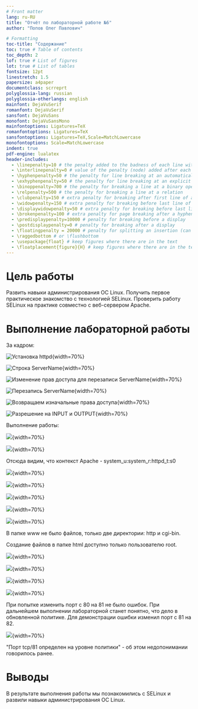 ```yaml
---
# Front matter
lang: ru-RU
title: "Отчёт по лабораторной работе №6"
author: "Попов Олег Павлович"

# Formatting
toc-title: "Содержание"
toc: true # Table of contents
toc_depth: 2
lof: true # List of figures
lot: true # List of tables
fontsize: 12pt
linestretch: 1.5
papersize: a4paper
documentclass: scrreprt
polyglossia-lang: russian
polyglossia-otherlangs: english
mainfont: DejaVuSerif
romanfont: DejaVuSerif
sansfont: DejaVuSans
monofont: DejaVuSansMono
mainfontoptions: Ligatures=TeX
romanfontoptions: Ligatures=TeX
sansfontoptions: Ligatures=TeX,Scale=MatchLowercase
monofontoptions: Scale=MatchLowercase
indent: true
pdf-engine: lualatex
header-includes:
  - \linepenalty=10 # the penalty added to the badness of each line within a paragraph (no associated penalty node) Increasing the value makes tex try to have fewer lines in the paragraph.
  - \interlinepenalty=0 # value of the penalty (node) added after each line of a paragraph.
  - \hyphenpenalty=50 # the penalty for line breaking at an automatically inserted hyphen
  - \exhyphenpenalty=50 # the penalty for line breaking at an explicit hyphen
  - \binoppenalty=700 # the penalty for breaking a line at a binary operator
  - \relpenalty=500 # the penalty for breaking a line at a relation
  - \clubpenalty=150 # extra penalty for breaking after first line of a paragraph
  - \widowpenalty=150 # extra penalty for breaking before last line of a paragraph
  - \displaywidowpenalty=50 # extra penalty for breaking before last line before a display math
  - \brokenpenalty=100 # extra penalty for page breaking after a hyphenated line
  - \predisplaypenalty=10000 # penalty for breaking before a display
  - \postdisplaypenalty=0 # penalty for breaking after a display
  - \floatingpenalty = 20000 # penalty for splitting an insertion (can only be split footnote in standard LaTeX)
  - \raggedbottom # or \flushbottom
  - \usepackage{float} # keep figures where there are in the text
  - \floatplacement{figure}{H} # keep figures where there are in the text
---
```


# Цель работы

Развить навыки администрирования ОС Linux. Получить первое практическое знакомство
с технологией SELinux.
Проверить работу SELinux на практике совместно с веб-сервером Apache.

# Выполнение лабораторной работы

За кадром:

![Установка httpd](image/download/Screenshot_1.png){width=70%}

![Строка ServerName](image/download/Screenshot_2.png){width=70%}

![Изменение прав доступа для перезаписи ServerName](image/download/Screenshot_3.png){width=70%}

![Перезапись ServerName](image/download/Screenshot_4.png){width=70%}

![Возвращаем изначальные права доступа](image/download/Screenshot_5.png){width=70%}

![Разрешение на INPUT и OUTPUT](image/download/Screenshot_6.png){width=70%}

Выполнение работы:

![](image/complete/Screenshot_1.png){width=70%}

![](image/complete/Screenshot_2.png){width=70%}

Отсюда видим, что контекст Apache - system_u:system_r:httpd_t:s0

![](image/complete/Screenshot_3.png){width=70%}

![](image/complete/Screenshot_4.png){width=70%}

![](image/complete/Screenshot_5.png){width=70%}

![](image/complete/Screenshot_6.png){width=70%}

![](image/complete/Screenshot_7.png){width=70%}

В папке www не было файлов, только две директории: http и cgi-bin.

Создание файлов в папке html доступно только пользователю root.

![](image/complete/Screenshot_8.png){width=70%}

![](image/complete/Screenshot_9.png){width=70%}

![](image/complete/Screenshot_10.png){width=70%}

![](image/complete/Screenshot_11.png){width=70%}

При попытке изменить порт с 80 на 81 не было ошибок. При дальнейшем выполнении
лабораторной станет понятно, что дело в обновленной политике. Для демонстрации
ошибки изменил порт с 81 на 82.

![](image/complete/Screenshot_12.png){width=70%}

"Порт tcp/81 определен на уровне политики" - об этом недопонимании говорилось
ранее.

# Выводы

В результате выполнения работы мы познакомились с SELinux и развили навыки
администрирования ОС Linux.
